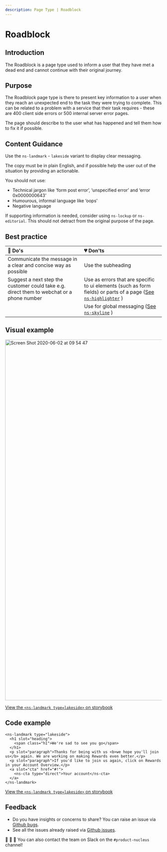```yaml
---
description: Page Type | Roadblock
---
```


# Roadblock

## Introduction

The Roadblock is a page type used to inform a user that they have met a dead end and cannot continue with their original journey.

## Purpose

The Roadblock page type is there to present key information to a user when they reach an unexpected end to the task they were trying to complete. This can be related to a problem with a service that their task requires - these are 400 client side errors or 500 internal server error pages.

The page should describe to the user what has happened and tell them how to fix it if possible.

## Content Guidance

Use the `ns-landmark` - `lakeside` variant to display clear messaging.

The copy must be in plain English, and if possible help the user out of the situation by providing an actionable.

You should not use:

- Technical jargon like ‘form post error’, ‘unspecified error’ and ‘error 0x0000000643’
- Humourous, informal language like ‘oops’
- Negative language

If supporting information is needed, consider using `ns-lockup` or `ns-editorial`. This should not detract from the original purpose of the page.

## Best practice

| 💚 Do's | 💔 Don'ts |
| :---  | :---  |
| Communicate the message in a clear and concise way as possible | Use the subheading |
| Suggest a next step the customer could take e.g. direct them to webchat or a phone number | Use as errors that are specific to ui elements (such as form fields) or parts of a page ([See `ns-highlighter`](https://docs.britishgas.design/components/ns-highlighter) ) |
|  | Use for global messaging ([See `ns-skyline`](https://docs.britishgas.design/components/ns-skyline) ) |

## Visual example

<img width="1160" alt="Screen Shot 2020-06-02 at 09 54 47" src="https://user-images.githubusercontent.com/45626534/83500827-31d16b80-a4b7-11ea-9e53-315c9108950a.png">

[View the `<ns-landmark type=lakeside>` on storybook](https://www.britishgas.co.uk/nucleus/demo/index.html?path=/story/ns-landmark--lakeside)

## Code example

```markup
<ns-landmark type="lakeside">
  <h1 slot="heading">
    <span class="h1">We're sad to see you go</span>
  </h1>
  <p slot="paragraph">Thanks for being with us <b>we hope you'll join us</b> again. We are working on making Rewards even better.</p>
  <p slot="paragraph">If you'd like to join us again, click on Rewards in your Account Overview.</p>
  <a slot="cta" href="#!">
    <ns-cta type="direct">Your account</ns-cta>
  </a>
</ns-landmark>
```
[View the `<ns-landmark type=lakeside>` on storybook](https://www.britishgas.co.uk/nucleus/demo/index.html?path=/story/ns-landmark--lakeside)

## Feedback

* Do you have insights or concerns to share? You can raise an issue via [Github bugs](https://github.com/ConnectedHomes/nucleus/issues/new?assignees=&labels=Bug&template=a--bug-report.md&title=[bug]%20[page-type-roadblock]).
* See all the issues already raised via [Github issues](https://github.com/connectedHomes/nucleus/issues?utf8=%E2%9C%93&q=is%3Aopen+is%3Aissue+label%3ABug+[page-type-roadblock]).

💩 🎉 🦄 You can also contact the team on Slack on the `#product-nucleus` channel!
